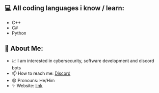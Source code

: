 ## 💻 All coding languages i know / learn:

- C++
- C#
- Python

## 👻 About Me:

- 📈 I am interested in cybersecurity, software development and discord bots
- 📫 How to reach me: [Discord](https://discordapp.com/users/1177226828151259176)
- 😄 Pronouns: He/Him
- ✨ Website: [link](https://waix1337.xyz)
